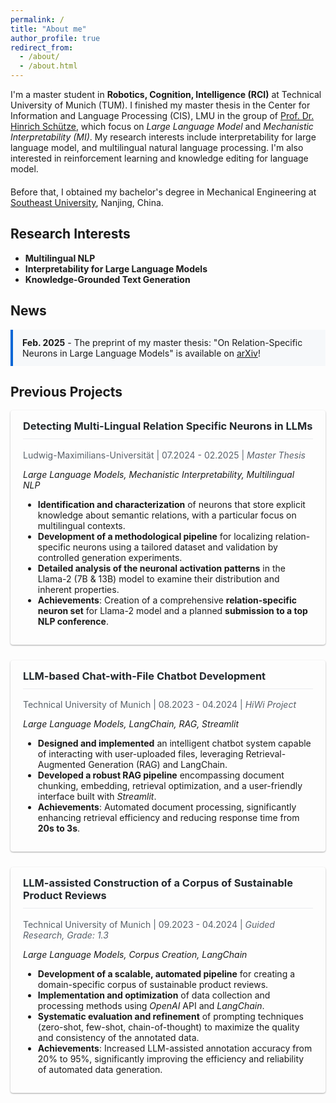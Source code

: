 ```yaml
---
permalink: /
title: "About me"
author_profile: true
redirect_from: 
  - /about/
  - /about.html
---
```


<div style="margin-bottom: 20px;">
  I'm a master student in <strong>Robotics, Cognition, Intelligence (RCI)</strong> at Technical University of Munich (TUM). I finished my master thesis in the Center for Information and Language Processing (CIS), LMU in the group of <a href="https://www.cis.uni-muenchen.de/personen/professoren/schuetze/index.html">Prof. Dr. Hinrich Schütze</a>, which focus on <em>Large Language Model</em> and <em>Mechanistic Interpretability (MI)</em>. My research interests include interpretability for large language model, and multilingual natural language processing. I'm also interested in reinforcement learning and knowledge editing for language model.
</div>

<div style="margin-bottom: 20px;">
  Before that, I obtained my bachelor's degree in Mechanical Engineering at <a href="https://www.seu.edu.cn/english/">Southeast University</a>, Nanjing, China.
</div>

## <i class="fas fa-flask" style="color: #0366d6;"></i> Research Interests

<ul style="margin-bottom: 20px;">
  <li><strong>Multilingual NLP</strong></li>
  <li><strong>Interpretability for Large Language Models</strong></li>
  <li><strong>Knowledge-Grounded Text Generation</strong></li>
</ul>

## <i class="fas fa-newspaper" style="color: #0366d6;"></i> News

<div style="background-color: #f6f8fa; border-left: 4px solid #0366d6; padding: 12px 15px; margin-bottom: 20px;">
  <strong>Feb. 2025</strong> - The preprint of my master thesis: "On Relation-Specific Neurons in Large Language Models" is available on <a href="https://arxiv.org/abs/2502.17355">arXiv</a>!
</div>

## <i class="fas fa-project-diagram" style="color: #0366d6;"></i> Previous Projects

<div style="border-radius: 4px; padding: 15px 20px; margin-bottom: 25px; box-shadow: 0 1px 3px rgba(0,0,0,0.12), 0 1px 2px rgba(0,0,0,0.24);">
  <h3 style="margin-top: 0; color: #24292e; border-bottom: 1px solid #eaecef; padding-bottom: 10px;">Detecting Multi-Lingual Relation Specific Neurons in LLMs</h3>
  <p style="color: #586069; margin-top: 0;"><i class="fas fa-university"></i> Ludwig-Maximilians-Universität | <i class="fas fa-calendar-alt"></i> 07.2024 - 02.2025 | <em>Master Thesis</em></p>
  
  <p><em>Large Language Models, Mechanistic Interpretability, Multilingual NLP</em></p>
  
  <ul>
    <li><strong>Identification and characterization</strong> of neurons that store explicit knowledge about semantic relations, with a particular focus on multilingual contexts.</li>
    <li><strong>Development of a methodological pipeline</strong> for localizing relation-specific neurons using a tailored dataset and validation by controlled generation experiments.</li>
    <li><strong>Detailed analysis of the neuronal activation patterns</strong> in the Llama-2 (7B & 13B) model to examine their distribution and inherent properties.</li>
    <li><strong>Achievements</strong>: Creation of a comprehensive <strong>relation-specific neuron set</strong> for Llama-2 model and a planned <strong>submission to a top NLP conference</strong>.</li>
  </ul>
</div>

<div style="border-radius: 4px; padding: 15px 20px; margin-bottom: 25px; box-shadow: 0 1px 3px rgba(0,0,0,0.12), 0 1px 2px rgba(0,0,0,0.24);">
  <h3 style="margin-top: 0; color: #24292e; border-bottom: 1px solid #eaecef; padding-bottom: 10px;">LLM-based Chat-with-File Chatbot Development</h3>
  <p style="color: #586069; margin-top: 0;"><i class="fas fa-university"></i> Technical University of Munich | <i class="fas fa-calendar-alt"></i> 08.2023 - 04.2024 | <em>HiWi Project</em></p>
  
  <p><em>Large Language Models, LangChain, RAG, Streamlit</em></p>
  
  <ul>
    <li><strong>Designed and implemented</strong> an intelligent chatbot system capable of interacting with user-uploaded files, leveraging Retrieval-Augmented Generation (RAG) and LangChain.</li>
    <li><strong>Developed a robust RAG pipeline</strong> encompassing document chunking, embedding, retrieval optimization, and a user-friendly interface built with <em>Streamlit</em>.</li>
    <li><strong>Achievements</strong>: Automated document processing, significantly enhancing retrieval efficiency and reducing response time from <strong>20s to 3s</strong>.</li>
  </ul>
</div>

<div style="border-radius: 4px; padding: 15px 20px; margin-bottom: 25px; box-shadow: 0 1px 3px rgba(0,0,0,0.12), 0 1px 2px rgba(0,0,0,0.24);">
  <h3 style="margin-top: 0; color: #24292e; border-bottom: 1px solid #eaecef; padding-bottom: 10px;">LLM-assisted Construction of a Corpus of Sustainable Product Reviews</h3>
  <p style="color: #586069; margin-top: 0;"><i class="fas fa-university"></i> Technical University of Munich | <i class="fas fa-calendar-alt"></i> 09.2023 - 04.2024 | <em>Guided Research, Grade: 1.3</em></p>
  
  <p><em>Large Language Models, Corpus Creation, LangChain</em></p>
  
  <ul>
    <li><strong>Development of a scalable, automated pipeline</strong> for creating a domain-specific corpus of sustainable product reviews.</li>
    <li><strong>Implementation and optimization</strong> of data collection and processing methods using <em>OpenAI</em> API and <em>LangChain</em>.</li>
    <li><strong>Systematic evaluation and refinement</strong> of prompting techniques (zero-shot, few-shot, chain-of-thought) to maximize the quality and consistency of the annotated data.</li>
    <li><strong>Achievements</strong>: Increased LLM-assisted annotation accuracy from 20% to 95%, significantly improving the efficiency and reliability of automated data generation.</li>
  </ul>
</div>

